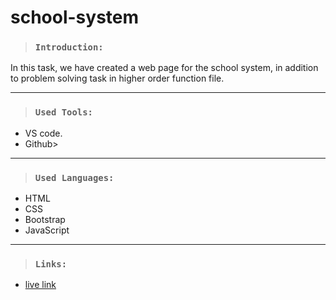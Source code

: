 # school-system
> ### `Introduction:`
 In this task, we have created a web page for the school system, in addition to problem solving task in higher order function file.


---

> ### `Used Tools:`
+ VS code.
+ Github>
---
> ### `Used Languages:`
+ HTML
+ CSS
+ Bootstrap
+ JavaScript
---

> ### `Links:`
+ [live link](https://amrokh1996.github.io/school-system/)

